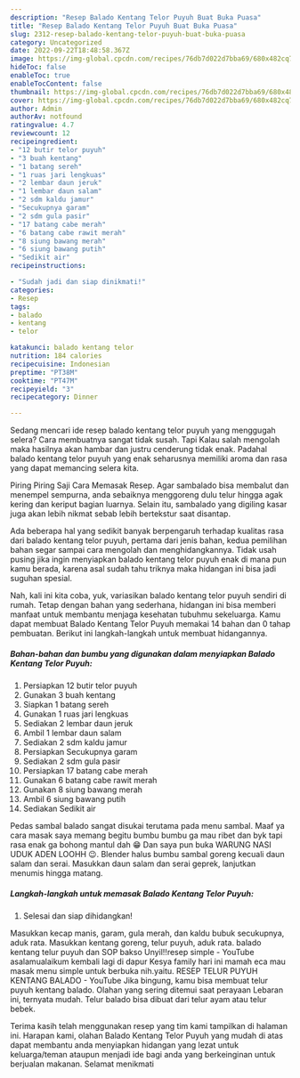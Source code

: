 ```yaml
---
description: "Resep Balado Kentang Telor Puyuh Buat Buka Puasa"
title: "Resep Balado Kentang Telor Puyuh Buat Buka Puasa"
slug: 2312-resep-balado-kentang-telor-puyuh-buat-buka-puasa
category: Uncategorized
date: 2022-09-22T18:48:58.367Z
image: https://img-global.cpcdn.com/recipes/76db7d022d7bba69/680x482cq70/balado-kentang-telor-puyuh-foto-resep-utama.jpg
hideToc: false
enableToc: true
enableTocContent: false
thumbnail: https://img-global.cpcdn.com/recipes/76db7d022d7bba69/680x482cq70/balado-kentang-telor-puyuh-foto-resep-utama.jpg
cover: https://img-global.cpcdn.com/recipes/76db7d022d7bba69/680x482cq70/balado-kentang-telor-puyuh-foto-resep-utama.jpg
author: Admin
authorAv: notfound
ratingvalue: 4.7
reviewcount: 12
recipeingredient:
- "12 butir telor puyuh"
- "3 buah kentang"
- "1 batang sereh"
- "1 ruas jari lengkuas"
- "2 lembar daun jeruk"
- "1 lembar daun salam"
- "2 sdm kaldu jamur"
- "Secukupnya garam"
- "2 sdm gula pasir"
- "17 batang cabe merah"
- "6 batang cabe rawit merah"
- "8 siung bawang merah"
- "6 siung bawang putih"
- "Sedikit air"
recipeinstructions:

- "Sudah jadi dan siap dinikmati!"
categories:
- Resep
tags:
- balado
- kentang
- telor

katakunci: balado kentang telor 
nutrition: 184 calories
recipecuisine: Indonesian
preptime: "PT38M"
cooktime: "PT47M"
recipeyield: "3"
recipecategory: Dinner

---
```



Sedang mencari ide resep balado kentang telor puyuh yang menggugah selera? Cara membuatnya sangat tidak susah. Tapi Kalau salah mengolah maka hasilnya akan hambar dan justru cenderung tidak enak. Padahal balado kentang telor puyuh yang enak seharusnya memiliki aroma dan rasa yang dapat memancing selera kita.


Piring Piring Saji Cara Memasak Resep. Agar sambalado bisa membalut dan menempel sempurna, anda sebaiknya menggoreng dulu telur hingga agak kering dan keriput bagian luarnya. Selain itu, sambalado yang digiling kasar juga akan lebih nikmat sebab lebih bertekstur saat disantap.

Ada beberapa hal yang sedikit banyak berpengaruh terhadap kualitas rasa dari balado kentang telor puyuh, pertama dari jenis bahan, kedua pemilihan bahan segar sampai cara mengolah dan menghidangkannya. Tidak usah pusing jika ingin menyiapkan balado kentang telor puyuh enak di mana pun kamu berada, karena asal sudah tahu triknya maka hidangan ini bisa jadi suguhan spesial.


Nah, kali ini kita coba, yuk, variasikan balado kentang telor puyuh sendiri di rumah. Tetap dengan bahan yang sederhana, hidangan ini bisa memberi manfaat untuk membantu menjaga kesehatan tubuhmu sekeluarga. Kamu dapat membuat Balado Kentang Telor Puyuh memakai 14 bahan dan 0 tahap pembuatan. Berikut ini langkah-langkah untuk membuat hidangannya.

<!--inarticleads1-->

##### Bahan-bahan dan bumbu yang digunakan dalam menyiapkan Balado Kentang Telor Puyuh:

1. Persiapkan 12 butir telor puyuh
1. Gunakan 3 buah kentang
1. Siapkan 1 batang sereh
1. Gunakan 1 ruas jari lengkuas
1. Sediakan 2 lembar daun jeruk
1. Ambil 1 lembar daun salam
1. Sediakan 2 sdm kaldu jamur
1. Persiapkan Secukupnya garam
1. Sediakan 2 sdm gula pasir
1. Persiapkan 17 batang cabe merah
1. Gunakan 6 batang cabe rawit merah
1. Gunakan 8 siung bawang merah
1. Ambil 6 siung bawang putih
1. Sediakan Sedikit air


Pedas sambal balado sangat disukai terutama pada menu sambal. Maaf ya cara masak saya memang begitu bumbu bumbu ga mau ribet dan byk tapi rasa enak ga bohong mantul dah 😁 Dan saya pun buka WARUNG NASI UDUK ADEN LOOHH 😉. Blender halus bumbu sambal goreng kecuali daun salam dan serai. Masukkan daun salam dan serai geprek, lanjutkan menumis hingga matang. 

<!--inarticleads2-->

##### Langkah-langkah untuk memasak Balado Kentang Telor Puyuh:


1. Selesai dan siap dihidangkan!

Masukkan kecap manis, garam, gula merah, dan kaldu bubuk secukupnya, aduk rata. Masukkan kentang goreng, telur puyuh, aduk rata. balado kentang telur puyuh dan SOP bakso Unyil‼️resep simple - YouTube asalamualaikum kembali lagi di dapur Kesya family hari ini mamah eca mau masak menu simple untuk berbuka nih.yaitu. RESEP TELUR PUYUH KENTANG BALADO - YouTube Jika bingung, kamu bisa membuat telur puyuh kentang balado. Olahan yang sering ditemui saat perayaan Lebaran ini, ternyata mudah. Telur balado bisa dibuat dari telur ayam atau telur bebek. 

Terima kasih telah menggunakan resep yang tim kami tampilkan di halaman ini. Harapan kami, olahan Balado Kentang Telor Puyuh yang mudah di atas dapat membantu anda menyiapkan hidangan yang lezat untuk keluarga/teman ataupun menjadi ide bagi anda yang berkeinginan untuk berjualan makanan. Selamat menikmati
